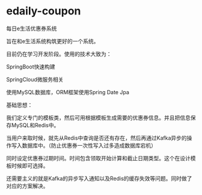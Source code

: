 # edaily-coupon
每日e生活优惠券系统

旨在和e生活系统构筑更好的一个系统。

目前仍在学习开发阶段。使用的技术大致为：

SpringBoot快速构建

SpringCloud微服务相关

使用MySQL数据库，ORM框架使用Spring Date Jpa

基础思想：

​		我们定义专门的模板类，然后可用根据模板生成需要的优惠券信息。并且把信息保存MySQL和Redis中。

​		当用户来取时候，就先从Redis中查询是否还有存在，然后再通过Kafka异步的操作写入数据库中。（防止优惠券一次性写入过多造成数据库宕机）

​		同时设定优惠券过期时间。时间包含领取开始计算和截止日期类型。这个在设计模板时候即可选择。

​		还需要主义的就是Kafka的异步写入通知以及Redis的缓存失效等问题。同时做了对应的方案解决。



